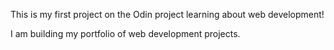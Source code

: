 This is my first project on the Odin project learning about web development!

I am building my portfolio of web development projects.